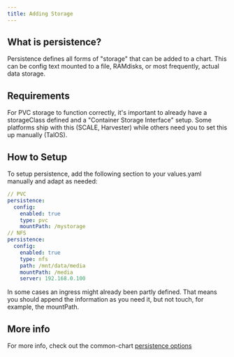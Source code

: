 ```yaml
---
title: Adding Storage
---
```


## What is persistence?

Persistence defines all forms of "storage" that can be added to a chart. This can be config text mounted to a file, RAMdisks, or most frequently, actual data storage.

## Requirements

For PVC storage to function correctly, it's important to already have a storageClass defined and a "Container Storage Interface" setup. Some platforms ship with this (SCALE, Harvester) while others need you to set this up manually (TalOS).

## How to Setup

To setup persistence, add the following section to your values.yaml manually and adapt as needed:

```yaml
// PVC
persistence:
  config:
    enabled: true
    type: pvc
    mountPath: /mystorage
// NFS
persistence:
  config:
    enabled: true
    type: nfs
    path: /mnt/data/media
    mountPath: /media
    server: 192.168.0.100
```

In some cases an ingress might already been partly defined. That means you should append the information as you need it, but not touch, for example, the mountPath.

## More info

For more info, check out the common-chart [persistence options](/common/persistence/)
